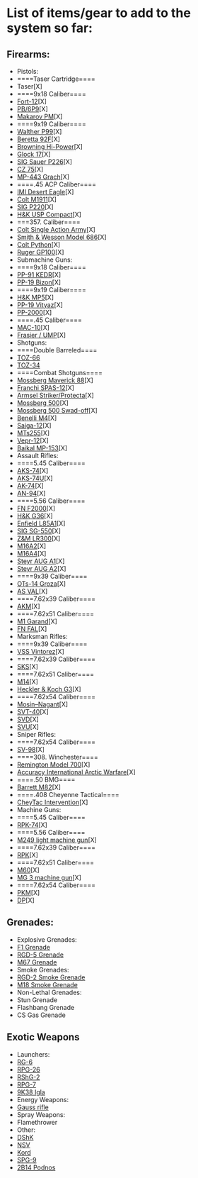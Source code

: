 # List of items/gear to add to the system so far:
## Firearms:
- Pistols:
 - ====Taser Cartridge====
 - Taser[X]
 - ====9x18 Caliber====
 - [Fort-12](https://stalker.fandom.com/wiki/Fort-12Mk2)[X]
 - [PB/6P9](https://stalker.fandom.com/wiki/Noiseless_Pistol_(PB1s))[X]
 - [Makarov PM](https://stalker.fandom.com/wiki/PMm)[X]
 - ====9x19 Caliber====
 - [Walther P99](https://stalker.fandom.com/wiki/Walker_P9m)[X]
 - [Beretta 92F](https://stalker.fandom.com/wiki/Martha)[X]
 - [Browning Hi-Power](https://stalker.fandom.com/wiki/HPSS-1m)[X]
 - [Glock 17](https://en.wikipedia.org/wiki/Glock)[X]
 - [SIG Sauer P226](https://en.wikipedia.org/wiki/SIG_Sauer_P226)[X]
 - [CZ 75](https://en.wikipedia.org/wiki/CZ_75)[X]
 - [MP-443 Grach](https://en.wikipedia.org/wiki/MP-443_Grach)[X]
 - ====.45 ACP Caliber====
 - [IMI Desert Eagle](https://stalker.fandom.com/wiki/Black_Kite)[X]
 - [Colt M1911](https://stalker.fandom.com/wiki/Kora-919)[X]
 - [SIG P220](https://stalker.fandom.com/wiki/SIP-t_M200)[X]
 - [H&K USP Compact](https://stalker.fandom.com/wiki/UDP_Compact)[X]
 - ===357. Caliber====
 - [Colt Single Action Army](https://en.wikipedia.org/wiki/Colt_Single_Action_Army)[X]
 - [Smith & Wesson Model 686](https://en.wikipedia.org/wiki/Smith_%26_Wesson_Model_686)[X]
 - [Colt Python](https://en.wikipedia.org/wiki/Colt_Python)[X]
 - [Ruger GP100](https://en.wikipedia.org/wiki/Ruger_GP100)[X]
- Submachine Guns:
 - ====9x18 Caliber====
 - [PP-91 KEDR](https://en.wikipedia.org/wiki/PP-91_Kedr)[X]
 - [PP-19 Bizon](https://tr.wikipedia.org/wiki/PP-19_Bizon)[X]
 - ====9x19 Caliber====
 - [H&K MP5](https://stalker.fandom.com/wiki/Viper_5)[X]
 - [PP-19 Vityaz](https://en.wikipedia.org/wiki/PP-19-01_Vityaz)[X]
 - [PP-2000](https://en.wikipedia.org/wiki/PP-2000)[X]
 - ====.45 Caliber====
 - [MAC-10](https://en.wikipedia.org/wiki/MAC-10)[X]
 - [Frasier / UMP](https://stalker.fandom.com/wiki/Frasier)[X]
- Shotguns:
 - ====Double Barreled====
 - [TOZ-66](https://stalker.fandom.com/wiki/Sawn-off_Double-barrel)
 - [TOZ-34](https://stalker.fandom.com/wiki/TOZ_34_Hunting_rifle)
 - ====Combat Shotguns====
 - [Mossberg Maverick 88](https://stalker.fandom.com/wiki/Chaser_13)[X]
 - [Franchi SPAS-12](https://stalker.fandom.com/wiki/SPSA14)[X]
 - [Armsel Striker/Protecta](https://stalker.fandom.com/wiki/Eliminator)[X]
 - [Mossberg 500](https://en.wikipedia.org/wiki/Mossberg_500)[X]
 - [Mossberg 500 Swad-off](https://en.wikipedia.org/wiki/Mossberg_500)[X]
 - [Benelli M4](https://en.wikipedia.org/wiki/Benelli_M4)[X]
 - [Saiga-12](https://en.wikipedia.org/wiki/Saiga-12)[X]
 - [MTs255](https://en.wikipedia.org/wiki/MTs255)[X]
 - [Vepr-12](https://en.wikipedia.org/wiki/Vepr-12)[X]
 - [Baikal MP-153](https://en.wikipedia.org/wiki/Baikal_MP-153)[X]
- Assault Rifles:
 - ====5.45 Caliber====
 - [AKS-74](https://stalker.fandom.com/wiki/Akm_74/2)[X]
 - [AKS-74U](https://stalker.fandom.com/wiki/Akm_74/2U)[X]
 - [AK-74](https://en.wikipedia.org/wiki/AK-74)[X]
 - [AN-94](https://stalker.fandom.com/wiki/Obokan)[X]
  - ====5.56 Caliber====
 - [FN F2000](https://stalker.fandom.com/wiki/FT_200M)[X]
 - [H&K G36](https://stalker.fandom.com/wiki/GP_37)[X]
 - [Enfield L85A1](https://stalker.fandom.com/wiki/IL_86)[X]
 - [SIG SG-550](https://stalker.fandom.com/wiki/SGI_5k)[X]
 - [Z&M LR300](https://stalker.fandom.com/wiki/TRs_301)[X]
 - [M16A2](https://en.wikipedia.org/wiki/M16_rifle)[X]
 - [M16A4](https://en.wikipedia.org/wiki/M16_rifle)[X]
 - [Steyr AUG A1](https://en.wikipedia.org/wiki/Steyr_AUG)[X]
 - [Steyr AUG A2](https://en.wikipedia.org/wiki/Steyr_AUG)[X]
 - ====9x39 Caliber====
 - [OTs-14 Groza](https://stalker.fandom.com/wiki/Tunder_S14)[X]
 - [AS VAL](https://stalker.fandom.com/wiki/VLA_Special_Assault_Rifle)[X]
 - ====7.62x39 Caliber====
 - [AKM](https://stalker.fandom.com/wiki/Trophy_AKM-47/2)[X]
 - ====7.62x51 Caliber====
 - [M1 Garand](https://en.wikipedia.org/wiki/M1_Garand)[X]
 - [FN FAL](https://en.wikipedia.org/wiki/FN_FAL)[X]
- Marksman Rifles:
 - ====9x39 Caliber====
 - [VSS Vintorez](https://stalker.fandom.com/wiki/Vintar_BC)[X]
 - ====7.62x39 Caliber====
 - [SKS](https://en.wikipedia.org/wiki/SKS)[X]
 - ====7.62x51 Caliber====
 - [M14](https://en.wikipedia.org/wiki/M14_rifle)[X]
 - [Heckler & Koch G3](https://en.wikipedia.org/wiki/Heckler_%26_Koch_G3)[X]
 - ====7.62x54 Caliber====
 - [Mosin–Nagant](https://en.wikipedia.org/wiki/Mosin–Nagant)[X]
 - [SVT-40](https://en.wikipedia.org/wiki/SVT-40)[X]
 - [SVD](https://stalker.fandom.com/wiki/SVDm-2)[X]
 - [SVU](https://stalker.fandom.com/wiki/SVUmk2)[X]
- Sniper Rifles:
 - ====7.62x54 Caliber====
 - [SV-98](https://en.wikipedia.org/wiki/SV-98)[X]
 - ====308. Winchester====
 - [Remington Model 700](https://en.wikipedia.org/wiki/Remington_Model_700)[X]
 - [Accuracy International Arctic Warfare](https://en.wikipedia.org/wiki/Accuracy_International_Arctic_Warfare)[X]
 - ====.50 BMG====
 - [Barrett M82](https://en.wikipedia.org/wiki/Barrett_M82)[X]
 - ====.408 Cheyenne Tactical====
 - [CheyTac Intervention](https://en.wikipedia.org/wiki/CheyTac_Intervention)[X]
- Machine Guns:
 - ====5.45 Caliber====
 - [RPK-74](https://en.wikipedia.org/wiki/RPK#RPK-74)[X]
 - ====5.56 Caliber====
 - [M249 light machine gun](https://en.wikipedia.org/wiki/M249_light_machine_gun)[X]
 - ====7.62x39 Caliber====
 - [RPK](https://en.wikipedia.org/wiki/RPK#RPK)[X]
 - ====7.62x51 Caliber====
 - [M60](https://en.wikipedia.org/wiki/M60_machine_gun)[X]
 - [MG 3 machine gun](https://en.wikipedia.org/wiki/MG_3_machine_gun)[X]
 - ====7.62x54 Caliber====
 - [PKM](https://en.wikipedia.org/wiki/PK_machine_gun)[X]
 - [DP](https://en.wikipedia.org/wiki/Degtyaryov_machine_gun)[X]

## Grenades:
- Explosive Grenades:
 - [F1 Grenade](https://stalker.fandom.com/wiki/F1_grenade)
 - [RGD-5 Grenade](https://stalker.fandom.com/wiki/RGD-5_Grenade)
 - [M67 Grenade](https://en.wikipedia.org/wiki/M67_grenade)
- Smoke Grenades:
 - [RGD-2 Smoke Grenade](https://en.wikipedia.org/wiki/RDG-2)
 - [M18 Smoke Grenade](https://en.wikipedia.org/wiki/M18_smoke_grenade)
- Non-Lethal Grenades:
 - Stun Grenade
 - Flashbang Grenade
 - CS Gas Grenade

## Exotic Weapons
- Launchers:
 - [RG-6](https://stalker.fandom.com/wiki/Bulldog_6)
 - [RPG-26](https://en.wikipedia.org/wiki/RPG-26)
 - [RShG-2](https://en.wikipedia.org/wiki/RPG-26#Variants)
 - [RPG-7](https://stalker.fandom.com/wiki/RPG-7u)
 - [9K38 Igla](https://en.wikipedia.org/wiki/9K38_Igla)
- Energy Weapons:
 - [Gauss rifle](https://stalker.fandom.com/wiki/Gauss_Rifle)
- Spray Weapons:
 - Flamethrower
- Other:
 - [DShK](https://en.wikipedia.org/wiki/DShK)
 - [NSV](https://en.wikipedia.org/wiki/NSV_machine_gun)
 - [Kord](https://en.wikipedia.org/wiki/Kord_machine_gun)
 - [SPG-9](https://en.wikipedia.org/wiki/SPG-9)
 - [2B14 Podnos](https://en.wikipedia.org/wiki/2B14_Podnos)